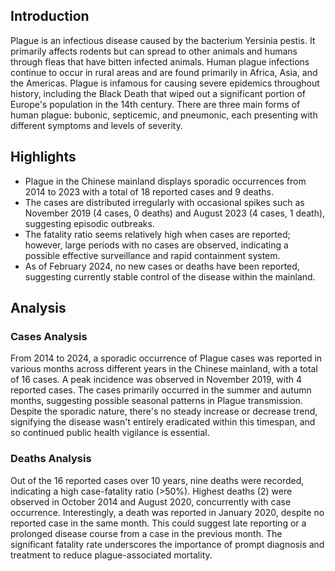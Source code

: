 ## Introduction

Plague is an infectious disease caused by the bacterium Yersinia pestis. It primarily affects rodents but can spread to other animals and humans through fleas that have bitten infected animals. Human plague infections continue to occur in rural areas and are found primarily in Africa, Asia, and the Americas. Plague is infamous for causing severe epidemics throughout history, including the Black Death that wiped out a significant portion of Europe's population in the 14th century. There are three main forms of human plague: bubonic, septicemic, and pneumonic, each presenting with different symptoms and levels of severity.

## Highlights

- Plague in the Chinese mainland displays sporadic occurrences from 2014 to 2023 with a total of 18 reported cases and 9 deaths. <br/>
- The cases are distributed irregularly with occasional spikes such as November 2019 (4 cases, 0 deaths) and August 2023 (4 cases, 1 death), suggesting episodic outbreaks. <br/>
- The fatality ratio seems relatively high when cases are reported; however, large periods with no cases are observed, indicating a possible effective surveillance and rapid containment system. <br/>
- As of February 2024, no new cases or deaths have been reported, suggesting currently stable control of the disease within the mainland. <br/>

## Analysis

### Cases Analysis
From 2014 to 2024, a sporadic occurrence of Plague cases was reported in various months across different years in the Chinese mainland, with a total of 16 cases. A peak incidence was observed in November 2019, with 4 reported cases. The cases primarily occurred in the summer and autumn months, suggesting possible seasonal patterns in Plague transmission. Despite the sporadic nature, there's no steady increase or decrease trend, signifying the disease wasn't entirely eradicated within this timespan, and so continued public health vigilance is essential. 

### Deaths Analysis
Out of the 16 reported cases over 10 years, nine deaths were recorded, indicating a high case-fatality ratio (>50%). Highest deaths (2) were observed in October 2014 and August 2020, concurrently with case occurrence. Interestingly, a death was reported in January 2020, despite no reported case in the same month. This could suggest late reporting or a prolonged disease course from a case in the previous month. The significant fatality rate underscores the importance of prompt diagnosis and treatment to reduce plague-associated mortality.
